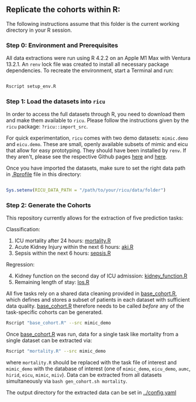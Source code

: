 ## Replicate the cohorts within R:

The following instructions assume that this folder is the current working directory in your R session. 


### Step 0: Environment and Prerequisites

All data extractions were run using R 4.2.2 on an Apple M1 Max with Ventura 13.2.1. An `renv` lock file was created to install all necessary package dependencies. To recreate the environment, start a Terminal and run: 

```bash

Rscript setup_env.R

```

### Step 1: Load the datasets into `ricu`

In order to access the full datasets through R, you need to download them and make them available to `ricu`. Please follow the instructions given by the `ricu` package: `?ricu::import_src`.

For quick experimentation, `ricu` comes with two demo datasets: `mimic.demo` and `eicu.demo`. These are small, openly available subsets of mimic and eicu that allow for easy prototyping. They should have been installed by `renv`. If they aren't, please see the respective Github pages [here](https://github.com/eth-mds/mimic-demo) and [here](https://github.com/eth-mds/eicu-demo).

Once you have imported the datasets, make sure to set the right data path in [.Rprofile](.Rprofile) file in this directory:

```r

Sys.setenv(RICU_DATA_PATH = "/path/to/your/ricu/data/folder")

```


### Step 2: Generate the Cohorts

This repository currently allows for the extraction of five prediction tasks: 

Classification:

1. ICU mortality after 24 hours: [mortality.R](mortality.R)
2. Acute Kidney Injury within the next 6 hours: [aki.R](aki.R)
3. Sepsis within the next 6 hours: [sepsis.R](sepsis.R)

Regression:

4. Kidney function on the second day of ICU admission: [kidney_function.R](kidney_function.R)
5. Remaining length of stay: [los.R](los.R)


All five tasks rely on a shared data cleaning provided in [base_cohort.R](base_cohort.R), which defines and stores a subset of patients in each dataset with sufficient data quality. [base_cohort.R](base_cohort.R) therefore needs to be called *before* any of the task-specific cohorts can be generated. 

```bash 
Rscript "base_cohort.R" --src mimic_demo
```

Once [base_cohort.R](base_cohort.R) was run, data for a single task like mortality from a single dataset can be extracted via: 
```bash 
Rscript "mortality.R" --src mimic_demo
```

where `mortality.R` should be replaced with the task file of interest and `mimic_demo` with the database of interest (one of `mimic_demo`, `eicu_demo`, `aumc`, `hirid`, `eicu`, `mimic`, `miiv`). Data can be extracted from all datasets simultaneously via `bash gen_cohort.sh mortality`.

The output directory for the extracted data can be set in [../config.yaml](../config.yaml)